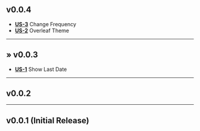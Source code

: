 ## v0.0.4
* [**US-3**](https://daniel-hengyu-xiang.atlassian.net/browse/US-3) Change Frequency
* [**US-2**](https://daniel-hengyu-xiang.atlassian.net/browse/US-2) Overleaf Theme
___
## &raquo; v0.0.3
* [**US-1**](https://daniel-hengyu-xiang.atlassian.net/browse/US-1) Show Last Date
___
## v0.0.2
___
## v0.0.1 (Initial Release)